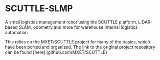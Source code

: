 # SCUTTLE-SLMP
A small logistics management robot using the SCUTTLE platform, LIDAR-based SLAM, odometry and more for warehouse internal logistics automation


This relies on the MXET/SCUTTLE project for many of the basics, which have been ported and organized.  The link to the original project repository can be found [here]
{github.com/MXET/SCUTTLE}

